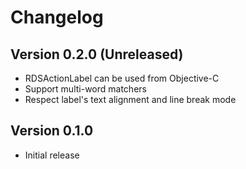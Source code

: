 # Changelog

## Version 0.2.0 (Unreleased)

* RDSActionLabel can be used from Objective-C
* Support multi-word matchers
* Respect label's text alignment and line break mode

## Version 0.1.0

* Initial release
